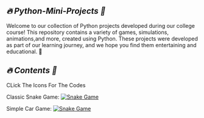 ## *🔥 Python-Mini-Projects 🎴*


Welcome to our collection of Python projects developed during our college course! This repository contains a variety of games, simulations, animations,and more, created using Python. These projects were developed as part of our learning journey, and we hope you find them entertaining and educational. 🚀


## *🔥 Contents 🎴*
CLick The Icons For The Codes


Classic Snake Game:
[![Snake Game](https://github.com/Hrishikesh-Gavai/Python-Mini-Projects/assets/168000487/e49888ae-578e-4193-9a40-126034531f5d)](https://github.com/Hrishikesh-Gavai/Python-Mini-Projects/blob/main/Snake%20Game.py)


Simple Car Game:
[![Snake Game](https://github.com/Hrishikesh-Gavai/Python-Mini-Projects/assets/168000487/e49888ae-578e-4193-9a40-126034531f5d)](https://github.com/Hrishikesh-Gavai/Python-Mini-Projects/blob/main/Snake%20Game.py)

